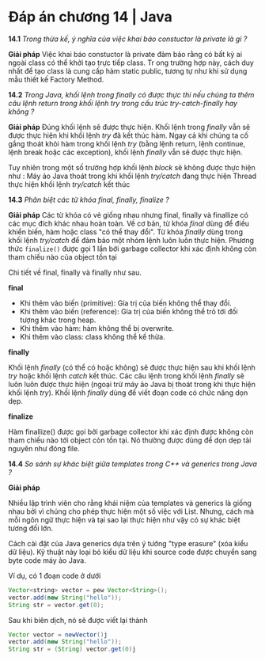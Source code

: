 Đáp án chương 14 | Java
======

**14.1** *Trong thừa kế, ý nghĩa của việc khai báo constuctor là private là gì ?*

**Giải pháp**
Việc khai báo constuctor là private đảm bảo rằng có bất kỳ ai ngoài class có thể khởi tạo trực tiếp class. Tr
ong trường hợp này, cách duy nhất để tạo class là cung cấp hàm static public, tương tự như khi sử dụng mẫu thiết kế Factory Method.

**14.2** *Trong Java, khối lệnh trong finally có được thực thi nếu chúng ta thêm câu lệnh return trong khối lệnh try trong cấu trúc try-catch-finally hay không ?*

**Giải pháp**
Đúng khối lệnh sẽ được thực hiện. Khối lệnh trong *finally* vẫn sẽ được thực hiện khi khối lệnh *try* đã kết thúc hàm. Ngay cả khi chúng ta cố gắng thoát khỏi hàm trong khối lệnh *try* (bằng lệnh return, lệnh continue, lệnh break hoặc các exception), khối lệnh *finally* vẫn sẽ được thực hiện.

Tuy nhiên trong một số trường hợp khối lệnh *block* sẽ không được thực hiện như :
Máy ảo Java thoát trong khi khối lệnh *try/catch* đang thực hiện
Thread thực hiện khối lệnh *try/catch* kết thúc

**14.3** *Phân biệt các từ khóa final, finally, finalize ?*

**Giải pháp**
Các từ khóa có vẻ giống nhau nhưng final, finally và finallize có các mục đích khác nhau hoàn toàn. Về cơ bản, từ khóa *final* dùng để điều khiển biến, hàm hoặc class "có thể thay đổi". Từ khóa *finally* dùng trong khối lệnh *try/catch* để đảm bảo một nhóm lệnh luôn luôn thực hiện. Phương thức `finalize()` được gọi 1 lần bởi garbage collector khi xác định không còn tham chiếu nào của object tồn tại

Chi tiết về final, finally và finally như sau.

**final**  
* Khi thêm vào biến (primitive): Gía trị của biến không thể thay đổi.
* Khi thêm vào biến (reference): Gía trị của biến không thể trỏ tới đối tượng khác trong heap.
* Khi thêm vào hàm: hàm không thể bị overwrite.
* Khi thêm vào class: class không thể kế thừa.

**finally**

Khối lệnh *finally* (có thể có hoặc không) sẽ được thực hiện sau khi khối lệnh *try* hoặc khối lệnh *catch* kết thúc. Các câu lệnh trong khối lệnh *finally* sẽ luôn luôn được thực hiện (ngoại trừ máy ảo Java bị thoát trong khi thực hiện khối lệnh *try*). Khối lệnh *finally* dùng để viết đoạn code có chức năng dọn dẹp.

**finalize**

Hàm finallize() được gọi bởi garbage collector khi xác định được không còn tham chiếu nào tới object còn tồn tại. Nó thường được dùng để dọn dẹp tài nguyên như đóng file.

**14.4** *So sánh sự khác biệt giữa templates trong C++ và generics trong Java ?*

**Giải pháp**

Nhiều lập trình viên cho rằng khái niệm của templates và generics là giống nhau bởi vì chúng cho phép thực hiện một số việc với List<String>. Nhưng, cách mà mỗi ngôn ngữ thực hiện và tại sao lại thực hiện như vậy có sự khác biệt tương đối lớn.

Cách cài đặt của Java generics dựa trên ý tưởng "type erasure" (xóa kiểu dữ liệu). Kỹ thuật này loại bỏ kiểu dữ liệu khi source code được chuyển sang 
byte code máy ảo Java.

Ví dụ, có 1 đoạn code ở dưới
```java
Vector<string> vector = pew Vector<String>();
vector.add(new String("hello"));
String str = vector.get(0);
```
Sau khi biên dịch, nó sẽ được viết lại thành

```java
Vector vector = newVector()j
vector.add(new String("hello"));
String str = (String) vector.get(0)j
```

